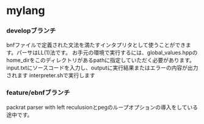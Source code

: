 # mylang
### developブランチ
bnfファイルで定義された文法を満たすインタプリタとして使うことができます。パーサはLL(1)法です。
お手元の環境で実行するには、global_values.hppのhome_dirをこのディレクトリがあるpathに指定していただく必要があります。
input.txtにソースコードを入力し、outputに実行結果またはエラーの内容が出力されます
interpreter.shで実行します

### feature/ebnfブランチ
packrat parser with left reculusionとpegのループオプションの導入をしている途中です。
